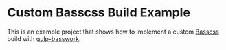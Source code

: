 # Custom Basscss Build Example

This is an example project that shows how to implement a custom [Basscss](http://basscss.com) build
with [gulp-basswork](https://github.com/jxnblk/gulp-basswork).
